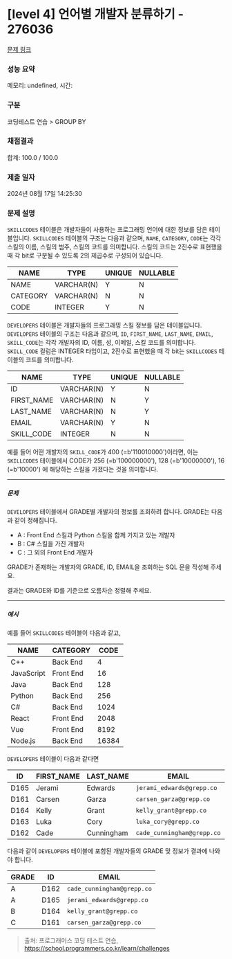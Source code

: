 # [level 4] 언어별 개발자 분류하기 - 276036 

[문제 링크](https://school.programmers.co.kr/learn/courses/30/lessons/276036) 

### 성능 요약

메모리: undefined, 시간: 

### 구분

코딩테스트 연습 > GROUP BY

### 채점결과

합계: 100.0 / 100.0

### 제출 일자

2024년 08월 17일 14:25:30

### 문제 설명

<p><code>SKILLCODES</code> 테이블은 개발자들이 사용하는 프로그래밍 언어에 대한 정보를 담은 테이블입니다. <code>SKILLCODES</code> 테이블의 구조는 다음과 같으며,  <code>NAME</code>, <code>CATEGORY</code>, <code>CODE</code>는 각각 스킬의 이름, 스킬의 범주, 스킬의 코드를 의미합니다. 스킬의 코드는 2진수로 표현했을 때 각 bit로 구분될 수 있도록 2의 제곱수로 구성되어 있습니다.</p>
<table class="table">
        <thead><tr>
<th>NAME</th>
<th>TYPE</th>
<th>UNIQUE</th>
<th>NULLABLE</th>
</tr>
</thead>
        <tbody><tr>
<td>NAME</td>
<td>VARCHAR(N)</td>
<td>Y</td>
<td>N</td>
</tr>
<tr>
<td>CATEGORY</td>
<td>VARCHAR(N)</td>
<td>N</td>
<td>N</td>
</tr>
<tr>
<td>CODE</td>
<td>INTEGER</td>
<td>Y</td>
<td>N</td>
</tr>
</tbody>
      </table>
<p><code>DEVELOPERS</code> 테이블은 개발자들의 프로그래밍 스킬 정보를 담은 테이블입니다. <code>DEVELOPERS</code> 테이블의 구조는 다음과 같으며, <code>ID</code>, <code>FIRST_NAME</code>, <code>LAST_NAME</code>, <code>EMAIL</code>, <code>SKILL_CODE</code>는 각각 개발자의 ID, 이름, 성, 이메일, 스킬 코드를 의미합니다. <code>SKILL_CODE</code> 컬럼은 INTEGER 타입이고, 2진수로 표현했을 때 각 bit는 <code>SKILLCODES</code> 테이블의 코드를 의미합니다.</p>
<table class="table">
        <thead><tr>
<th>NAME</th>
<th>TYPE</th>
<th>UNIQUE</th>
<th>NULLABLE</th>
</tr>
</thead>
        <tbody><tr>
<td>ID</td>
<td>VARCHAR(N)</td>
<td>Y</td>
<td>N</td>
</tr>
<tr>
<td>FIRST_NAME</td>
<td>VARCHAR(N)</td>
<td>N</td>
<td>Y</td>
</tr>
<tr>
<td>LAST_NAME</td>
<td>VARCHAR(N)</td>
<td>N</td>
<td>Y</td>
</tr>
<tr>
<td>EMAIL</td>
<td>VARCHAR(N)</td>
<td>Y</td>
<td>N</td>
</tr>
<tr>
<td>SKILL_CODE</td>
<td>INTEGER</td>
<td>N</td>
<td>N</td>
</tr>
</tbody>
      </table>
<p>예를 들어 어떤 개발자의 <code>SKILL_CODE</code>가 400 (=b'110010000')이라면, 이는 <code>SKILLCODES</code> 테이블에서 CODE가 256 (=b'100000000'), 128 (=b'10000000'), 16 (=b'10000') 에 해당하는 스킬을 가졌다는 것을 의미합니다.</p>

<hr>

<h5>문제</h5>

<p><code>DEVELOPERS</code> 테이블에서 GRADE별 개발자의 정보를 조회하려 합니다. GRADE는 다음과 같이 정해집니다.</p>

<ul>
<li>A : Front End 스킬과 Python 스킬을 함께 가지고 있는 개발자</li>
<li>B : C# 스킬을 가진 개발자</li>
<li>C : 그 외의 Front End 개발자</li>
</ul>

<p>GRADE가 존재하는 개발자의 GRADE, ID, EMAIL을 조회하는 SQL 문을 작성해 주세요.</p>

<p>결과는 GRADE와 ID를 기준으로 오름차순 정렬해 주세요.</p>

<hr>

<h5>예시</h5>

<p>예를 들어 <code>SKILLCODES</code> 테이블이 다음과 같고,</p>
<table class="table">
        <thead><tr>
<th>NAME</th>
<th>CATEGORY</th>
<th>CODE</th>
</tr>
</thead>
        <tbody><tr>
<td>C++</td>
<td>Back End</td>
<td>4</td>
</tr>
<tr>
<td>JavaScript</td>
<td>Front End</td>
<td>16</td>
</tr>
<tr>
<td>Java</td>
<td>Back End</td>
<td>128</td>
</tr>
<tr>
<td>Python</td>
<td>Back End</td>
<td>256</td>
</tr>
<tr>
<td>C#</td>
<td>Back End</td>
<td>1024</td>
</tr>
<tr>
<td>React</td>
<td>Front End</td>
<td>2048</td>
</tr>
<tr>
<td>Vue</td>
<td>Front End</td>
<td>8192</td>
</tr>
<tr>
<td>Node.js</td>
<td>Back End</td>
<td>16384</td>
</tr>
</tbody>
      </table>
<p><code>DEVELOPERS</code> 테이블이 다음과 같다면</p>
<table class="table">
        <thead><tr>
<th>ID</th>
<th>FIRST_NAME</th>
<th>LAST_NAME</th>
<th>EMAIL</th>
<th>SKILL_CODE</th>
</tr>
</thead>
        <tbody><tr>
<td>D165</td>
<td>Jerami</td>
<td>Edwards</td>
<td><code>jerami_edwards@grepp.co</code></td>
<td>400</td>
</tr>
<tr>
<td>D161</td>
<td>Carsen</td>
<td>Garza</td>
<td><code>carsen_garza@grepp.co</code></td>
<td>2048</td>
</tr>
<tr>
<td>D164</td>
<td>Kelly</td>
<td>Grant</td>
<td><code>kelly_grant@grepp.co</code></td>
<td>1024</td>
</tr>
<tr>
<td>D163</td>
<td>Luka</td>
<td>Cory</td>
<td><code>luka_cory@grepp.co</code></td>
<td>16384</td>
</tr>
<tr>
<td>D162</td>
<td>Cade</td>
<td>Cunningham</td>
<td><code>cade_cunningham@grepp.co</code></td>
<td>8452</td>
</tr>
</tbody>
      </table>
<p>다음과 같이 <code>DEVELOPERS</code> 테이블에 포함된 개발자들의 GRADE 및 정보가 결과에 나와야 합니다.</p>
<table class="table">
        <thead><tr>
<th>GRADE</th>
<th>ID</th>
<th>EMAIL</th>
</tr>
</thead>
        <tbody><tr>
<td>A</td>
<td>D162</td>
<td><code>cade_cunningham@grepp.co</code></td>
</tr>
<tr>
<td>A</td>
<td>D165</td>
<td><code>jerami_edwards@grepp.co</code></td>
</tr>
<tr>
<td>B</td>
<td>D164</td>
<td><code>kelly_grant@grepp.co</code></td>
</tr>
<tr>
<td>C</td>
<td>D161</td>
<td><code>carsen_garza@grepp.co</code></td>
</tr>
</tbody>
      </table>

> 출처: 프로그래머스 코딩 테스트 연습, https://school.programmers.co.kr/learn/challenges